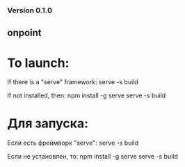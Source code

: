 ### Version 0.1.0
## onpoint 
# To launch:
If there is a "serve" framework:
serve -s build

If not installed, then:
npm install -g serve
serve -s build

# Для запуска:
Если есть фреймворк "serve":
serve -s build

Если не установлен, то:
npm install -g serve
serve -s build